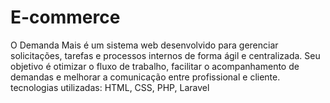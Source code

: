 # E-commerce
O Demanda Mais é um sistema web desenvolvido para gerenciar solicitações, tarefas e processos internos de forma ágil e centralizada. Seu objetivo é otimizar o fluxo de trabalho, facilitar o acompanhamento de demandas e melhorar a comunicação entre profissional e cliente. tecnologias utilizadas: HTML, CSS, PHP, Laravel
